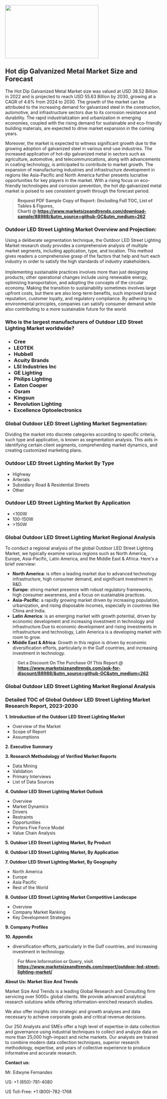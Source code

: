 <p><img class="alignnone size-medium wp-image-20088" src="https://ffe5etoiles.com/wp-content/uploads/2024/12/MST1-300x171.png" alt="" width="300" height="171" /></p><h2>Hot dip Galvanized Metal Market Size and Forecast</h2><p>The Hot Dip Galvanized Metal Market size was valued at USD 38.52 Billion in 2022 and is projected to reach USD 55.63 Billion by 2030, growing at a CAGR of 4.6% from 2024 to 2030. The growth of the market can be attributed to the increasing demand for galvanized steel in the construction, automotive, and infrastructure sectors due to its corrosion resistance and durability. The rapid industrialization and urbanization in emerging economies, coupled with the rising demand for sustainable and eco-friendly building materials, are expected to drive market expansion in the coming years.</p><p>Moreover, the market is expected to witness significant growth due to the growing adoption of galvanized steel in various end-use industries. The increased application of hot-dip galvanized metal in sectors such as agriculture, automotive, and telecommunications, along with advancements in coating technology, is anticipated to contribute to market growth. The expansion of manufacturing industries and infrastructure development in regions like Asia-Pacific and North America further presents lucrative opportunities for key players in the market. With a rising focus on eco-friendly technologies and corrosion prevention, the hot dip galvanized metal market is poised to see consistent growth through the forecast period.</p></p><blockquote id="" class=""><strong>Request PDF Sample Copy of Report: (Including Full TOC, List of Tables &amp; Figures, Chart)&nbsp;@&nbsp;<strong><a href="https://www.marketsizeandtrends.com/download-sample/88988/&utm_source=github-GC&utm_medium=262" target="_blank">https://www.marketsizeandtrends.com/download-sample/88988/&utm_source=github-GC&utm_medium=262</a></strong></strong></blockquote><h3 id="" class="">Outdoor LED Street Lighting Market&nbsp;Overview and Projection:</h3><p id="" class="">Using a deliberate segmentation technique, the Outdoor LED Street Lighting Market research study provides a comprehensive analysis of multiple market segments, including application, type, and location. This method gives readers a comprehensive grasp of the factors that help and hurt each industry in order to satisfy the high standards of industry stakeholders. <br /> <br />Implementing sustainable practices involves more than just designing products; other operational changes include using renewable energy, optimizing transportation, and adopting the concepts of the circular economy. Making the transition to sustainability sometimes involves large upfront costs, but there are also long-term benefits, such improved brand reputation, customer loyalty, and regulatory compliance. By adhering to environmental principles, companies can satisfy consumer demand while also contributing to a more sustainable future for the world.</p><h3 id="" class="">Who is the largest manufacturers of&nbsp;Outdoor LED Street Lighting Market worldwide?</h3><h3 class=""><p><ul><li>Cree </li><li> LEOTEK </li><li> Hubbell </li><li> Acuity Brands </li><li> LSI Industries Inc </li><li> GE Lighting </li><li> Philips Lighting </li><li> Eaton Cooper </li><li> Osram </li><li> Kingsun </li><li> Revolution Lighting </li><li> Excellence Optoelectronics</li></ul></p></h3><h3 id="" class="">Global&nbsp;Outdoor LED Street Lighting Market Segmentation:</h3><p id="" class="">Dividing the market into discrete categories according to specific criteria, such type and application, is known as segmentation analysis. This aids in identifying certain client segments, comprehending market dynamics, and creating customized marketing plans.</p><h3 id="" class="">Outdoor LED Street Lighting Market&nbsp;By Type</h3><p><p><ul><li>Highway </li><li> Arterials </li><li> Subsidiary Road & Residential Streets </li><li> Other</p></li></ul></p></p><h3 id="" class="">Outdoor LED Street Lighting Market&nbsp;By Application</h3><p class=""><p><ul><li><100W </li><li> 100-150W </li><li> >150W</li></ul></p></p><h3 id="" class="">Global Outdoor LED Street Lighting Market Regional Analysis</h3><p id="" class="">To conduct a regional analysis of the global Outdoor LED Street Lighting Market, we typically examine various regions such as North America, Europe, Asia-Pacific, Latin America, and the Middle East &amp; Africa. Here's a brief overview:</p><ul><li><strong>North America</strong>: is often a leading market due to advanced technology infrastructure, high consumer demand, and significant investment in R&amp;D.</li><li><strong>Europe</strong>: strong market presence with robust regulatory frameworks, high consumer awareness, and a focus on sustainable practices.</li><li><strong>Asia-Pacific</strong>: a rapidly growing market driven by increasing population, urbanization, and rising disposable incomes, especially in countries like China and India.</li><li><strong>Latin America</strong>: is an emerging market with growth potential, driven by economic development and increasing investment in technology and infrastructure.Due to economic development and rising investments in infrastructure and technology, Latin America is a developing market with room to grow.</li><li><strong>Middle East &amp; Africa</strong>: Growth in this region is driven by economic diversification efforts, particularly in the Gulf countries, and increasing investment in technology.</li></ul><blockquote id="" class=""><strong>Get a Discount On The Purchase Of This Report @ <strong><a href="https://www.marketsizeandtrends.com/ask-for-discount/88988/&utm_source=github-GC&utm_medium=262" target="_blank">https://www.marketsizeandtrends.com/ask-for-discount/88988/&utm_source=github-GC&utm_medium=262</a></strong></strong></blockquote><h3 id="" class="">Global Outdoor LED Street Lighting Market Regional Analysis</h3><h3 id="" class="">Detailed TOC of Global Outdoor LED Street Lighting Market Research Report, 2023-2030</h3><p id="" class=""><strong>1. Introduction of the Outdoor LED Street Lighting Market</strong></p><ul><li>Overview of the Market</li><li>Scope of Report</li><li>Assumptions</li></ul><p id="" class=""><strong>2. Executive Summary</strong></p><p id="" class=""><strong>3. Research Methodology of Verified Market Reports</strong></p><ul><li>Data Mining</li><li>Validation</li><li>Primary Interviews</li><li>List of Data Sources</li></ul><p id="" class=""><strong>4. Outdoor LED Street Lighting Market Outlook</strong></p><ul><li>Overview</li><li>Market Dynamics</li><li>Drivers</li><li>Restraints</li><li>Opportunities</li><li>Porters Five Force Model</li><li>Value Chain Analysis</li></ul><p id="" class=""><strong>5. Outdoor LED Street Lighting Market, By Product</strong></p><p id="" class=""><strong>6. Outdoor LED Street Lighting Market, By Application</strong></p><p id="" class=""><strong>7. Outdoor LED Street Lighting Market, By Geography</strong></p><ul><li>North America</li><li>Europe</li><li>Asia Pacific</li><li>Rest of the World</li></ul><p id="" class=""><strong>8. Outdoor LED Street Lighting Market Competitive Landscape</strong></p><ul><li>Overview</li><li>Company Market Ranking</li><li>Key Development Strategies</li></ul><p id="" class=""><strong>9. Company Profiles</strong></p><p id="" class=""><strong>10. Appendix</strong></p><ul><li>diversification efforts, particularly in the Gulf countries, and increasing investment in technology.</li></ul><blockquote id="" class=""><strong>For More Information or Query, visit <strong><strong><a href="https://www.marketsizeandtrends.com/report/outdoor-led-street-lighting-market/" target="_blank">https://www.marketsizeandtrends.com/report/outdoor-led-street-lighting-market/</a></strong></strong></strong></blockquote><p id="" class=""><strong>About Us: Market Size And Trends</strong></p><p id="" class="">Market Size And Trends is a leading Global Research and Consulting firm servicing over 5000+ global clients. We provide advanced analytical research solutions while offering information-enriched research studies.</p><p id="" class="">We also offer insights into strategic and growth analyses and data necessary to achieve corporate goals and critical revenue decisions.</p><p id="" class="">Our 250 Analysts and SMEs offer a high level of expertise in data collection and governance using industrial techniques to collect and analyze data on more than 25,000 high-impact and niche markets. Our analysts are trained to combine modern data collection techniques, superior research methodology, expertise, and years of collective experience to produce informative and accurate research.</p><p id="" class=""><strong>Contact us:</strong></p><p id="" class="">Mr. Edwyne Fernandes</p><p id="" class="">US: +1 (650)-781-4080</p><p id="" class="">US Toll-Free: +1 (800)-782-1768</p>
